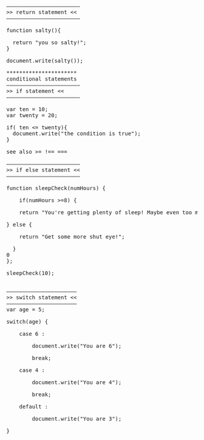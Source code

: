 <pre>
–––––––––––––––––––––––
>> return statement << 
–––––––––––––––––––––––

function salty(){  

  return "you so salty!";
}

document.write(salty());

**********************
conditional statements
–––––––––––––––––––––––
>> if statement <<
–––––––––––––––––––––––

var ten = 10;
var twenty = 20;

if( ten <= twenty){
  document.write("the condition is true");
}

see also >= !== ===

–––––––––––––––––––––––
>> if else statement <<
–––––––––––––––––––––––

function sleepCheck(numHours) { <br>
    if(numHours >=8) { <br>
    return "You're getting plenty of sleep! Maybe even too much!"; <br>
} else { <br>
    return "Get some more shut eye!"; <br>
  } <br>0
}; <br>
sleepCheck(10); <br>

––––––––––––––––––––––
>> switch statement << 
––––––––––––––––––––––
var age = 5; <br>
switch(age) { <br>
	case 6 : <br>
		document.write("You are 6"); <br>
		break; <br>
	case 4 : <br>
		document.write("You are 4"); <br>
		break; <br>
	default : <br>
		document.write("You are 3"); <br>
}

</pre>
